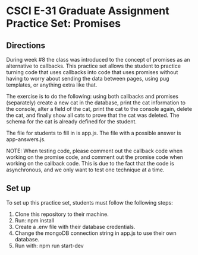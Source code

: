# CSCI E-31 Graduate Assignment Practice Set: Promises

## Directions
During week #8 the class was introduced to the concept of promises as an alternative to callbacks.
This practice set allows the student to practice turning code that uses callbacks into code that uses 
promises without having to worry about sending the data between pages, using pug templates, or anything 
extra like that. 

The exercise is to do the following: using both callbacks and promises (separately) create a new cat in the 
database, print the cat information to the console, alter a field of the cat, print the cat to the console again,
delete the cat, and finally show all cats to prove that the cat was deleted. The schema for the cat is already defined 
for the student. 

The file for students to fill in is app.js. The file with a possible answer is app-answers.js.

NOTE: 
When testing code, please comment out the callback code when working on the promise code, and comment out the 
promise code when working on the callback code. This is due to the fact that the code is asynchronous, and we 
only want to test one technique at a time. 

## Set up 
To set up this practice set, students must follow the following steps:
1. Clone this repository to their machine.
2. Run: npm install
3. Create a .env file with their database credentials.
4. Change the mongoDB connection string in app.js to use their own database. 
5. Run with: npm run start-dev
